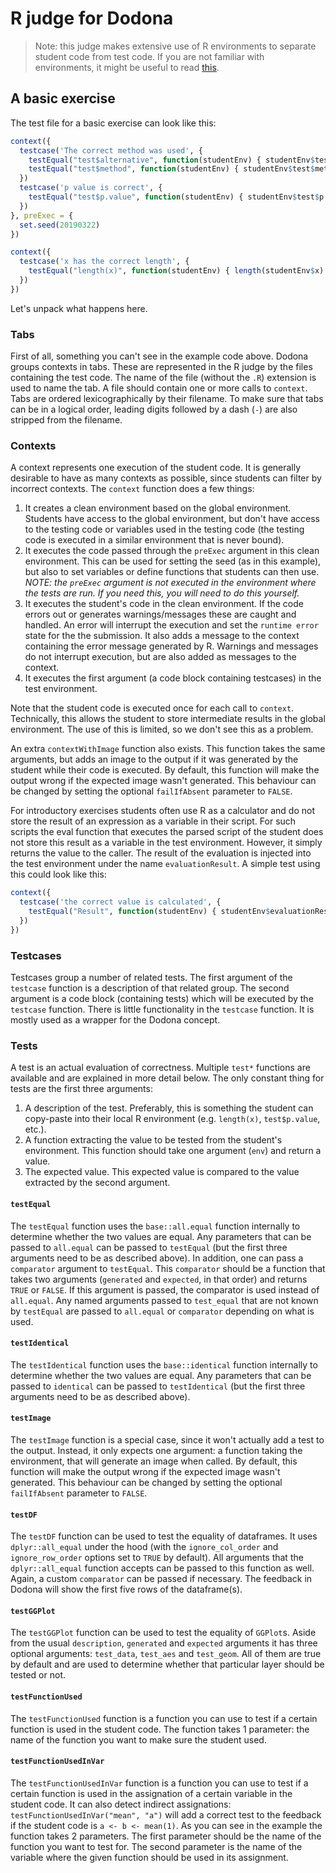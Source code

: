 # R judge for Dodona

> Note: this judge makes extensive use of R environments to separate student code from test code. If you are not familiar with environments, it might be useful to read [this](http://adv-r.had.co.nz/Environments.html).

## A basic exercise

The test file for a basic exercise can look like this:

```r
context({
  testcase('The correct method was used', {
    testEqual("test$alternative", function(studentEnv) { studentEnv$test$alternative }, 'two.sided')
    testEqual("test$method", function(studentEnv) { studentEnv$test$method }, ' Two Sample t-test')
  })
  testcase('p value is correct', {
    testEqual("test$p.value", function(studentEnv) { studentEnv$test$p.value }, 0.175)
  })
}, preExec = {
  set.seed(20190322)
})

context({
  testcase('x has the correct length', {
    testEqual("length(x)", function(studentEnv) { length(studentEnv$x) }, 100)
  })
})
```

Let's unpack what happens here.

### Tabs

First of all, something you can't see in the example code above. Dodona groups contexts in tabs. These are represented in the R judge by the files containing the test code. The name of the file (without the `.R`) extension is used to name the tab. A file should contain one or more calls to `context`. Tabs are ordered lexicographically by their filename. To make sure that tabs can be in a logical order, leading digits followed by a dash (`-`) are also stripped from the filename.

### Contexts

A context represents one execution of the student code. It is generally desirable to have as many contexts as possible, since students can filter by incorrect contexts. The `context` function does a few things:

 1. It creates a clean environment based on the global environment. Students have access to the global environment, but don't have access to the testing code or variables used in the testing code (the testing code is executed in a similar environment that is never bound).
 2. It executes the code passed through the `preExec` argument in this clean environment. This can be used for setting the seed (as in this example), but also to set variables or define functions that students can then use. *NOTE: the `preExec` argument is not executed in the environment where the tests are run. If you need this, you will need to do this yourself.*
 3. It executes the student's code in the clean environment. If the code errors out or generates warnings/messages these are caught and handled. An error will interrupt the execution and set the `runtime error` state for the the submission. It also adds a message to the context containing the error message generated by R. Warnings and messages do not interrupt execution, but are also added as messages to the context.
 4. It executes the first argument (a code block containing testcases) in the test environment.

Note that the student code is executed once for each call to `context`. Technically, this allows the student to store intermediate results in the global environment. The use of this is limited, so we don't see this as a problem.

An extra `contextWithImage` function also exists. This function takes the same arguments, but adds an image to the output if it was generated by the student while their code is executed. By default, this function will make the output wrong if the expected image wasn't generated. This behaviour can be changed by setting the optional `failIfAbsent` parameter to `FALSE`.

For introductory exercises students often use R as a calculator and do not store the result of an expression as a variable in their script. For such scripts the eval function that executes the parsed script of the student does not store this result as a variable in the test environment. However, it simply returns the value to the caller. The result of the evaluation is injected into the test environment under the name `evaluationResult`. A simple test using this could look like this:

```r
context({
  testcase('the correct value is calculated', {
    testEqual("Result", function(studentEnv) { studentEnv$evaluationResult }, 42)
  })
})
```


### Testcases

Testcases group a number of related tests. The first argument of the `testcase` function is a description of that related group. The second argument is a code block (containing tests) which will be executed by the `testcase` function. There is little functionality in the `testcase` function. It is mostly used as a wrapper for the Dodona concept.

### Tests

A test is an actual evaluation of correctness. Multiple `test*` functions are available and are explained in more detail below. The only constant thing for tests are the first three arguments:

 1. A description of the test. Preferably, this is something the student can copy-paste into their local R environment (e.g. `length(x)`, `test$p.value`, etc.).
 2. A function extracting the value to be tested from the student's environment. This function should take one argument (`env`) and return a value.
 3. The expected value. This expected value is compared to the value extracted by the second argument.

#### `testEqual`

The `testEqual` function uses the `base::all.equal` function internally to determine whether the two values are equal. Any parameters that can be passed to `all.equal` can be passed to `testEqual` (but the first three arguments need to be as described above). In addition, one can pass a `comparator` argument to `testEqual`. This `comparator` should be a function that takes two arguments (`generated` and `expected`, in that order) and returns `TRUE` or `FALSE`. If this argument is passed, the comparator is used instead of `all.equal`. Any named arguments passed to `test_equal` that are not known by `testEqual` are passed to `all.equal` or `comparator` depending on what is used.

#### `testIdentical`

The `testIdentical` function uses the `base::identical` function internally to determine whether the two values are equal. Any parameters that can be passed to `identical` can be passed to `testIdentical` (but the first three arguments need to be as described above).

#### `testImage`

The `testImage` function is a special case, since it won't actually add a test to the output. Instead, it only expects one argument: a function taking the environment, that will generate an image when called. By default, this function will make the output wrong if the expected image wasn't generated. This behaviour can be changed by setting the optional `failIfAbsent` parameter to `FALSE`.

#### `testDF`

The `testDF` function can be used to test the equality of dataframes. It uses `dplyr::all_equal` under the hood (with the `ignore_col_order` and `ignore_row_order` options set to `TRUE` by default). All arguments that the `dplyr::all_equal` function accepts can be passed to this function as well. Again, a custom `comparator` can be passed if necessary. The feedback in Dodona will show the first five rows of the dataframe(s).

#### `testGGPlot`

The `testGGPlot` function can be used to test the equality of `GGPlot`s. Aside from the usual `description`, `generated` and `expected` arguments it has three optional arguments: `test_data`, `test_aes` and `test_geom`. All of them are true by default and are used to determine whether that particular layer should be tested or not.

#### `testFunctionUsed`

The `testFunctionUsed` function is a function you can use to test if a certain function is used in the student code. The function takes 1 parameter: the name of the function you want to make sure the student used.

#### `testFunctionUsedInVar`

The `testFunctionUsedInVar` function is a function you can use to test if a certain function is used in the assignation of a certain variable in the student code. It can also detect indirect assignations: `testFunctionUsedInVar("mean", "a")` will add a correct test to the feedback if the student code is `a <- b <- mean(1)`. As you can see in the example the function takes 2 parameters. The first parameter should be the name of the function you want to test for. The second parameter is the name of the variable where the given function should be used in its assignment.
